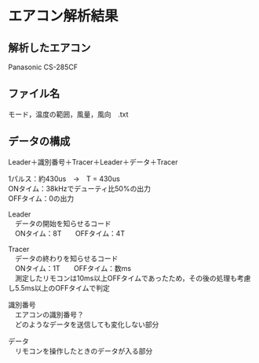 # エアコン解析結果

## 解析したエアコン  
Panasonic CS-285CF

## ファイル名  
モード，温度の範囲，風量，風向　.txt

## データの構成
Leader＋識別番号＋Tracer＋Leader＋データ＋Tracer

1パルス：約430us　→　T = 430us  
ONタイム：38kHzでデューティ比50%の出力  
OFFタイム：0の出力


Leader  
　データの開始を知らせるコード  
　ONタイム：8T　　OFFタイム：4T

Tracer  
　データの終わりを知らせるコード  
　ONタイム：1T　　OFFタイム：数ms  
　測定したリモコンは10ms以上OFFタイムであったため，その後の処理も考慮し5.5ms以上のOFFタイムで判定

識別番号  
　エアコンの識別番号？  
　どのようなデータを送信しても変化しない部分

データ  
　リモコンを操作したときのデータが入る部分
